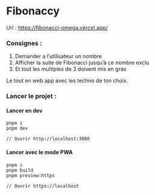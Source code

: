# Fibonaccy

Url : https://fibonacci-omega.vercel.app/

### Consignes :

1. Demander a l’utilisateur un nombre
2. Afficher la suite de Fibonacci jusqu’à ce nombre exclu
3. Et tout les multiples de 3 doivent mis en gras

Le tout en web app avec les techno de ton choix.

### Lancer le projet :

#### Lancer en dev

```shell
pnpm i
pnpm dev

// Ouvrir http://localhost:3000
```

#### Lancer avec le mode PWA

```shell
pnpm i
pnpm build
pnpm preview:https

// Ouvrir https://localhost
```

